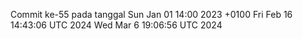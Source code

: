 Commit ke-55 pada tanggal Sun Jan 01 14:00 2023 +0100
Fri Feb 16 14:43:06 UTC 2024
Wed Mar  6 19:06:56 UTC 2024
